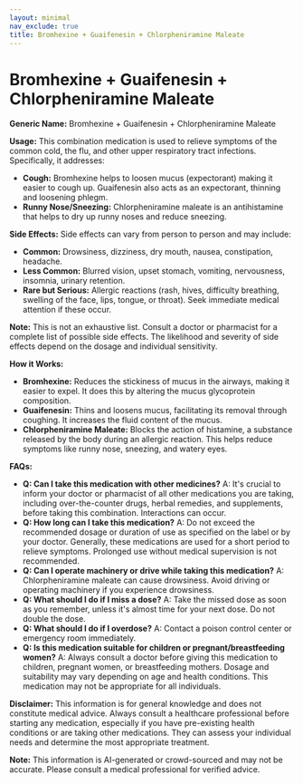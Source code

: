 ```yaml
---
layout: minimal
nav_exclude: true
title: Bromhexine + Guaifenesin + Chlorpheniramine Maleate
---
```


# Bromhexine + Guaifenesin + Chlorpheniramine Maleate

**Generic Name:** Bromhexine + Guaifenesin + Chlorpheniramine Maleate

**Usage:** This combination medication is used to relieve symptoms of the common cold, the flu, and other upper respiratory tract infections.  Specifically, it addresses:

* **Cough:** Bromhexine helps to loosen mucus (expectorant) making it easier to cough up. Guaifenesin also acts as an expectorant, thinning and loosening phlegm.
* **Runny Nose/Sneezing:** Chlorpheniramine maleate is an antihistamine that helps to dry up runny noses and reduce sneezing.


**Side Effects:**  Side effects can vary from person to person and may include:

* **Common:** Drowsiness, dizziness, dry mouth, nausea, constipation, headache.
* **Less Common:**  Blurred vision, upset stomach, vomiting, nervousness, insomnia, urinary retention.
* **Rare but Serious:** Allergic reactions (rash, hives, difficulty breathing, swelling of the face, lips, tongue, or throat).  Seek immediate medical attention if these occur.

**Note:** This is not an exhaustive list.  Consult a doctor or pharmacist for a complete list of possible side effects.  The likelihood and severity of side effects depend on the dosage and individual sensitivity.

**How it Works:**

* **Bromhexine:**  Reduces the stickiness of mucus in the airways, making it easier to expel. It does this by altering the mucus glycoprotein composition.
* **Guaifenesin:**  Thins and loosens mucus, facilitating its removal through coughing.  It increases the fluid content of the mucus.
* **Chlorpheniramine Maleate:** Blocks the action of histamine, a substance released by the body during an allergic reaction. This helps reduce symptoms like runny nose, sneezing, and watery eyes.


**FAQs:**

* **Q: Can I take this medication with other medicines?**  A: It's crucial to inform your doctor or pharmacist of all other medications you are taking, including over-the-counter drugs, herbal remedies, and supplements, before taking this combination.  Interactions can occur.
* **Q: How long can I take this medication?** A: Do not exceed the recommended dosage or duration of use as specified on the label or by your doctor.  Generally, these medications are used for a short period to relieve symptoms. Prolonged use without medical supervision is not recommended.
* **Q: Can I operate machinery or drive while taking this medication?** A:  Chlorpheniramine maleate can cause drowsiness. Avoid driving or operating machinery if you experience drowsiness.
* **Q: What should I do if I miss a dose?** A:  Take the missed dose as soon as you remember, unless it's almost time for your next dose.  Do not double the dose.
* **Q:  What should I do if I overdose?** A: Contact a poison control center or emergency room immediately.
* **Q: Is this medication suitable for children or pregnant/breastfeeding women?** A:  Always consult a doctor before giving this medication to children, pregnant women, or breastfeeding mothers.  Dosage and suitability may vary depending on age and health conditions.  This medication may not be appropriate for all individuals.


**Disclaimer:** This information is for general knowledge and does not constitute medical advice. Always consult a healthcare professional before starting any medication, especially if you have pre-existing health conditions or are taking other medications.  They can assess your individual needs and determine the most appropriate treatment.


**Note:** This information is AI-generated or crowd-sourced and may not be accurate. Please consult a medical professional for verified advice.